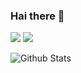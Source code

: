 ### Hai there 👋

<a href="https://telegram.me/BX_Botz"><img src="https://img.shields.io/badge/Telegram-%20Channel%20-blue.svg?logo=telegram&logoColor=FF3333"></a>
<a href="https://telegram.me/BXSupport"><img src="https://img.shields.io/badge/Telegram-%20Group%20-blu.svg?logo=telegram&logoColor=FF3333"></a>

![Github Stats](https://github-readme-stats.vercel.app/api?username=BXBotz&show_icons=true&title_color=fff&icon_color=79fb97&text_color=9f9j9f&bg_color=151515)
